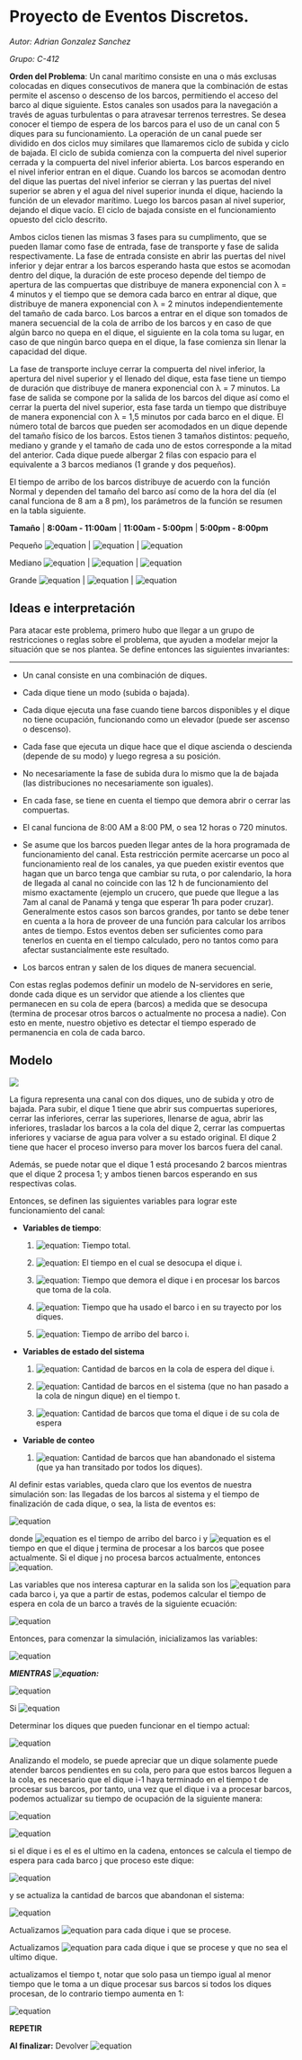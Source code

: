# Proyecto de Eventos Discretos.

*Autor: Adrian Gonzalez Sanchez*

*Grupo: C-412*

**Orden del Problema**:
Un canal marı́timo consiste en una o más exclusas colocadas en diques consecutivos de manera que la combinación de estas
permite el ascenso o descenso de los barcos, permitiendo el acceso del barco al dique siguiente. Estos canales son usados para la navegación a través de aguas turbulentas o para atravesar terrenos terrestres. Se desea conocer el tiempo de espera de los barcos para el uso de un canal con 5 diques para su funcionamiento. La operación de un canal puede ser dividido en dos ciclos muy similares que llamaremos ciclo de subida y ciclo de bajada. El ciclo de subida comienza con la compuerta del nivel superior cerrada y la compuerta del nivel inferior abierta. Los barcos esperando en el nivel inferior entran en el dique. Cuando los barcos se acomodan dentro del dique las puertas del nivel inferior se cierran y las puertas del nivel superior se abren y el agua del nivel superior inunda el dique, haciendo la función de un elevador marı́timo. Luego los barcos pasan al nivel superior, dejando el dique vacı́o. El ciclo de bajada consiste en el funcionamiento opuesto del ciclo descrito.

Ambos ciclos tienen las mismas 3 fases para su cumplimento, que se pueden llamar como fase de entrada, fase de transporte y fase de salida respectivamente. La fase de entrada consiste en abrir las puertas del nivel inferior y dejar entrar a
los barcos esperando hasta que estos se acomodan dentro del dique, la duración de este proceso depende del tiempo de apertura de las compuertas que distribuye de manera exponencial con λ = 4 minutos y el tiempo que se demora cada barco en entrar al dique, que distribuye de manera exponencial con λ = 2 minutos independientemente del tamaño de cada barco. Los barcos a entrar en el dique son tomados de manera secuencial de la cola de arribo de los barcos y en caso de que algún barco no quepa en el dique, el siguiente en la cola toma su lugar, en caso de que ningún barco quepa en el dique, la fase comienza sin llenar la capacidad del dique. 

La fase de transporte incluye cerrar la compuerta del nivel inferior, la apertura del nivel superior y el llenado del dique, esta fase tiene un tiempo de duración que distribuye de manera exponencial con λ = 7 minutos. La fase de salida se compone por la salida de los barcos del dique ası́ como el cerrar la puerta del nivel superior, esta fase tarda un tiempo que distribuye de manera exponencial con λ = 1,5 minutos por cada barco en el dique. El número total de barcos que pueden ser acomodados en un dique depende del tamaño fı́sico de los barcos. Estos tienen 3 tamaños distintos: pequeño, mediano y grande y el tamaño de cada uno de estos corresponde a la mitad del anterior. Cada dique puede albergar 2 filas con espacio para el equivalente a 3 barcos medianos (1 grande y dos pequeños). 

El tiempo de arribo de los barcos distribuye de acuerdo con la función Normal y dependen del tamaño del barco ası́ como de la hora del dı́a (el canal funciona de 8 am a 8 pm), los parámetros de la función se resumen en la tabla siguiente.

**Tamaño**  |  **8:00am - 11:00am**    | **11:00am - 5:00pm**    |  **5:00pm - 8:00pm**

Pequeño       ![equation](http://www.sciweavers.org/upload/Tex2Img_1585279398/render.png) | ![equation](http://www.sciweavers.org/upload/Tex2Img_1585279281/render.png) | ![equation](http://www.sciweavers.org/upload/Tex2Img_1585279309/render.png)

Mediano      ![equation](http://www.sciweavers.org/upload/Tex2Img_1585279454/render.png) | ![equation](http://www.sciweavers.org/upload/Tex2Img_1585279498/render.png) | ![equation](http://www.sciweavers.org/upload/Tex2Img_1585279537/render.png)

Grande        ![equation](http://www.sciweavers.org/upload/Tex2Img_1585279619/render.png) | ![equation](http://www.sciweavers.org/upload/Tex2Img_1585279645/render.png) | ![equation](http://www.sciweavers.org/upload/Tex2Img_1585279677/render.png)


## Ideas e interpretación

Para atacar este problema, primero hubo que llegar a un grupo de restricciones o reglas sobre el problema, que ayuden a modelar mejor la situación que se nos plantea. Se define entonces las siguientes invariantes:

***
* Un canal consiste en una combinación de diques.

* Cada dique tiene un modo (subida o bajada).

* Cada dique ejecuta una fase cuando tiene barcos disponibles y el dique no tiene ocupación, funcionando como un elevador (puede ser ascenso o descenso).

* Cada fase que ejecuta un dique hace que el dique ascienda o descienda (depende de su modo) y luego regresa a su posición.

* No necesariamente la fase de subida dura lo mismo que la de bajada (las distribuciones no necesariamente son iguales).

* En cada fase, se tiene en cuenta el tiempo que demora abrir o cerrar las compuertas.

* El canal funciona de 8:00 AM a 8:00 PM, o sea 12 horas o 720 minutos.

* Se asume que los barcos pueden llegar antes de la hora programada de funcionamiento del canal. Esta restricción permite acercarse un poco al funcionamiento real de los canales, ya que pueden existir eventos que hagan que un barco tenga que cambiar su ruta, o por calendario, la hora de llegada al canal no coincide con las 12 h de funcionamiento del mismo exactamente (ejemplo un crucero, que puede que llegue a las 7am al canal de Panamá y tenga que esperar 1h para poder cruzar). Generalmente estos casos son barcos grandes, por tanto se debe tener en cuenta a la hora de proveer de una función para calcular los arribos antes de tiempo. Estos eventos deben ser suficientes como para tenerlos en cuenta en el tiempo calculado, pero no tantos como para afectar sustancialmente este resultado.

* Los barcos entran y salen de los diques de manera secuencial.

Con estas reglas podemos definir un modelo de N-servidores en serie, donde cada dique es un servidor que atiende a los clientes que permanecen en su cola de epera (barcos) a medida que se desocupa (termina de procesar otros barcos o actualmente no procesa a nadie). Con esto en mente, nuestro objetivo es detectar el tiempo esperado de permanencia en cola de cada barco.

## Modelo

![](canal.png)

La figura representa una canal con dos diques, uno de subida y otro de bajada. Para subir, el dique 1 tiene que abrir sus compuertas superiores, cerrar las inferiores, cerrar las superiores, llenarse de agua, abrir las inferiores, trasladar los barcos a la cola del dique 2, cerrar las compuertas inferiores y vaciarse de agua para volver a su estado original. El dique 2 tiene que hacer el proceso inverso para mover los barcos fuera del canal.

Además, se puede notar que el dique 1 está procesando 2 barcos mientras que el dique 2 procesa 1; y ambos tienen barcos esperando en sus respectivas colas.

Entonces, se definen las siguientes variables para lograr este funcionamiento del canal:

* **Variables de tiempo**:

  1. ![equation](http://www.sciweavers.org/upload/Tex2Img_1585336689/render.png): Tiempo total.
  
  2. ![equation](http://www.sciweavers.org/upload/Tex2Img_1585336596/render.png): El tiempo en el cual se desocupa el dique i.
  
  3. ![equation](http://www.sciweavers.org/upload/Tex2Img_1585336727/render.png): Tiempo que demora el dique i en procesar los barcos que toma de la cola.
  
  4. ![equation](http://www.sciweavers.org/upload/Tex2Img_1585336936/render.png): Tiempo que ha usado el barco i en su trayecto por los diques.
  
  5. ![equation](http://www.sciweavers.org/upload/Tex2Img_1585337198/render.png): Tiempo de arribo del barco i.
  
* **Variables de estado del sistema**
  
  1. ![equation](http://www.sciweavers.org/upload/Tex2Img_1585337290/render.png): Cantidad de barcos en la cola de espera del dique i.
  
  2. ![equation](http://www.sciweavers.org/upload/Tex2Img_1585337370/render.png): Cantidad de barcos en el sistema (que no han pasado a la cola de ningun dique) en el tiempo t.
  
  3. ![equation](http://www.sciweavers.org/upload/Tex2Img_1585346045/render.png): Cantidad de barcos que toma el dique i de su cola de espera
  
* **Variable de conteo**

  1. ![equation](http://www.sciweavers.org/upload/Tex2Img_1585337791/render.png): Cantidad de barcos que han abandonado el sistema (que ya han transitado por todos los diques).
  
Al definir estas variables, queda claro que los eventos de nuestra simulación son: las llegadas de los barcos al sistema y el tiempo de finalización de cada dique, o sea, la lista de eventos es:


![equation](http://www.sciweavers.org/upload/Tex2Img_1585338895/render.png)

donde ![equation](http://www.sciweavers.org/upload/Tex2Img_1585338809/render.png) es el tiempo de arribo del barco i y ![equation](http://www.sciweavers.org/upload/Tex2Img_1585338948/render.png) es el tiempo en que el dique j termina de procesar a los barcos que posee actualmente. Si el dique j no procesa barcos actualmente, entonces ![equation](http://www.sciweavers.org/upload/Tex2Img_1585340274/render.png).

Las variables que nos interesa capturar en la salida son los ![equation](http://www.sciweavers.org/upload/Tex2Img_1585340377/render.png) para cada barco i, ya que a partir de estas, podemos calcular el tiempo de espera en cola de un barco a través de la siguiente ecuación:

![equation](http://www.sciweavers.org/upload/Tex2Img_1585340528/render.png)

Entonces, para comenzar la simulación, inicializamos las variables:

![equation](http://www.sciweavers.org/upload/Tex2Img_1585341002/render.png)

***MIENTRAS ![equation](http://www.sciweavers.org/upload/Tex2Img_1585341216/render.png):***
    
   ![equation](http://www.sciweavers.org/upload/Tex2Img_1585345621/render.png)
   
   Si ![equation](http://www.sciweavers.org/upload/Tex2Img_1585345693/render.png)
   
   Determinar los diques que pueden funcionar en el tiempo actual:
   
   ![equation](http://www.sciweavers.org/upload/Tex2Img_1585341871/render.png)
   
   Analizando el modelo, se puede apreciar que un dique solamente puede atender barcos pendientes en su cola, pero para que estos barcos lleguen a la cola, es necesario que el dique i-1 haya terminado en el tiempo t de procesar sus barcos, por tanto, una vez que el dique i va a procesar barcos, podemos actualizar su tiempo de ocupación de la siguiente manera:
   
   ![equation](http://www.sciweavers.org/upload/Tex2Img_1585342619/render.png)
   
   ![equation](http://www.sciweavers.org/upload/Tex2Img_1585342508/render.png)
   
   si el dique i es el es el ultimo en la cadena, entonces se calcula el tiempo de espera para cada barco j que proceso este dique:
   
   ![equation](http://www.sciweavers.org/upload/Tex2Img_1585343032/render.png)
   
   y se actualiza la cantidad de barcos que abandonan el sistema:
   
   ![equation](http://www.sciweavers.org/upload/Tex2Img_1585345139/render.png)
   
   Actualizamos ![equation](http://www.sciweavers.org/upload/Tex2Img_1585346482/render.png) para cada dique i que se procese.
   
   Actualizamos ![equation](http://www.sciweavers.org/upload/Tex2Img_1585346275/render.png) para cada dique i que se procese y que no sea el ultimo dique.
   
   actualizamos el tiempo t, notar que solo pasa un tiempo igual al menor tiempo que le toma a un dique procesar sus barcos si todos los diques procesan, de lo contrario tiempo aumenta en 1:
   
   ![equation](http://www.sciweavers.org/upload/Tex2Img_1585343394/render.png)
 
 **REPETIR**
   
**Al finalizar:**
  Devolver ![equation](http://www.sciweavers.org/upload/Tex2Img_1585345342/render.png)
  
